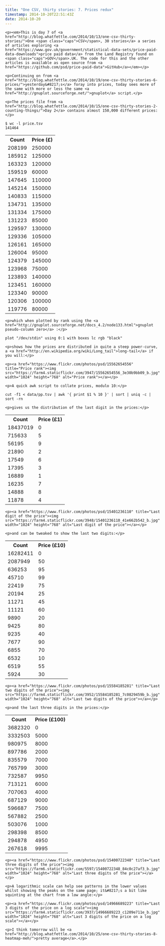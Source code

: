 ```yaml
---
title: "One CSV, thirty stories: 7. Prices redux"
timestamp: 2014-10-20T22:51:43Z
date: 2014-10-20
---
```


	<p><em>This is day 7 of <a href="http://blog.whatfettle.com/2014/10/13/one-csv-thirty-stories/">One <span class="caps">CSV</span>, 30 stories</a> a series of articles exploring <a href="https://www.gov.uk/government/statistical-data-sets/price-paid-data-downloads">price paid data</a> from the Land Registry found on <span class="caps">GOV</span>.UK. The code for this and the other articles is available as open source from <a href="https://github.com/psd/price-paid-data">GitHub</a></em></p>

	<p>Continuing on from <a href="http://blog.whatfettle.com/2014/10/19/one-csv-thirty-stories-6-prices/">yesterday&#8217;s</a> foray into prices, today sees more of the same with more or less the same <a href="http://gnuplot.sourceforge.net/">gnuplot</a> script.</p>

	<p>The prices file from <a href="http://blog.whatfettle.com/2014/10/15/one-csv-thirty-stories-2-counting-things/">Day 2</a> contains almost 150,000 different prices:</p>

<pre><code>$ wc -l price.tsv
141464</code></pre>

<table>
	<tbody><tr><th>Count </th><th>Price (£)</th></tr>
	<tr>
		<td>208199</td>
		<td> 250000</td>
	</tr>
	<tr>
		<td>185912</td>
		<td>125000</td>
	</tr>
	<tr>
		<td>163323</td>
		<td>120000</td>
	</tr>
	<tr>
		<td>159519</td>
		<td>60000</td>
	</tr>
	<tr>
		<td>147645</td>
		<td>110000</td>
	</tr>
	<tr>
		<td>145214</td>
		<td>150000</td>
	</tr>
	<tr>
		<td>140833</td>
		<td>115000</td>
	</tr>
	<tr>
		<td>134731</td>
		<td>135000</td>
	</tr>
	<tr>
		<td>131334</td>
		<td>175000</td>
	</tr>
	<tr>
		<td>131223</td>
		<td>85000</td>
	</tr>
	<tr>
		<td>129597</td>
		<td>130000</td>
	</tr>
	<tr>
		<td>129336</td>
		<td>105000</td>
	</tr>
	<tr>
		<td>126161</td>
		<td>165000</td>
	</tr>
	<tr>
		<td>126004</td>
		<td>95000</td>
	</tr>
	<tr>
		<td>124379</td>
		<td>145000</td>
	</tr>
	<tr>
		<td>123968</td>
		<td>75000</td>
	</tr>
	<tr>
		<td>123893</td>
		<td>140000</td>
	</tr>
	<tr>
		<td>123451</td>
		<td>160000</td>
	</tr>
	<tr>
		<td>123340</td>
		<td>90000</td>
	</tr>
	<tr>
		<td>120306</td>
		<td>100000</td>
	</tr>
	<tr>
		<td>119776</td>
		<td>80000</td>
	</tr>
</tbody></table>

	<p>which when plotted by rank using the <a href="http://gnuplot.sourceforge.net/docs_4.2/node133.html">gnuplot pseudo-column zero</a> :</p>

<pre><code>plot &quot;/dev/stdin&quot; using 0:1 with boxes lc rgb &quot;black&quot;</code></pre>

	<p>shows how the prices are distributed in quite a steep power-curve, a <a href="http://en.wikipedia.org/wiki/Long_tail">long-tail</a> if you will:</p>

	<p><a href="https://www.flickr.com/photos/psd/15562654556" title="Price rank"><img src="https://farm4.staticflickr.com/3947/15562654556_3e30b9bb09_b.jpg" width="1024" height="768" alt="Price rank"></a></p>

	<p>A quick awk script to collate prices, modulo 10:</p>

<pre><code>cut -f1 &lt; data/pp.tsv | awk &#39;{ print $1 % 10 }&#39; | sort | uniq -c | sort -rn</code></pre>

	<p>gives us the distribution of the last digit in the prices:</p>

<table><tbody><tr>
		<th>Count </th>
		<th>Price (£1)</th>
	</tr>
	<tr>
		<td>18437019</td>
		<td> 0</td>
	</tr>
	<tr>
		<td>715633</td>
		<td>5</td>
	</tr>
	<tr>
		<td>56195</td>
		<td>9</td>
	</tr>
	<tr>
		<td>21890</td>
		<td>2</td>
	</tr>
	<tr>
		<td>17549</td>
		<td>6</td>
	</tr>
	<tr>
		<td>17395</td>
		<td>3</td>
	</tr>
	<tr>
		<td>16889</td>
		<td>1</td>
	</tr>
	<tr>
		<td>16235</td>
		<td>7</td>
	</tr>
	<tr>
		<td>14888</td>
		<td>8</td>
	</tr>
	<tr>
		<td>11878</td>
		<td>4</td>
	</tr>
</tbody></table>

	<p><a href="https://www.flickr.com/photos/psd/15401236110" title="Last digit of the price"><img src="https://farm4.staticflickr.com/3948/15401236110_41e662b542_b.jpg" width="1024" height="768" alt="Last digit of the price"></a></p>

	<p>and can be tweaked to show the last two digits:</p>

<table>
	<tbody><tr>
		<th>Count </th>
		<th>Price (£10)</th>
	</tr>
	<tr>
		<td>16282411</td>
		<td> 0</td>
	</tr>
	<tr>
		<td>2087949</td>
		<td>50</td>
	</tr>
	<tr>
		<td>636253</td>
		<td>95</td>
	</tr>
	<tr>
		<td>45710</td>
		<td>99</td>
	</tr>
	<tr>
		<td>22419</td>
		<td>75</td>
	</tr>
	<tr>
		<td>20194</td>
		<td>25</td>
	</tr>
	<tr>
		<td>11271</td>
		<td>45</td>
	</tr>
	<tr>
		<td>11121</td>
		<td>60</td>
	</tr>
	<tr>
		<td>9890</td>
		<td>20</td>
	</tr>
	<tr>
		<td>9425</td>
		<td>80</td>
	</tr>
	<tr>
		<td>9235</td>
		<td>40</td>
	</tr>
	<tr>
		<td>7677</td>
		<td>90</td>
	</tr>
	<tr>
		<td>6855</td>
		<td>70</td>
	</tr>
	<tr>
		<td>6532</td>
		<td>10</td>
	</tr>
	<tr>
		<td>6519</td>
		<td>55</td>
	</tr>
	<tr>
		<td>5924</td>
		<td>30</td>
	</tr>
</tbody></table>

	<p><a href="https://www.flickr.com/photos/psd/15584185281" title="Last two digits of the price"><img src="https://farm4.staticflickr.com/3952/15584185281_7c0829459b_b.jpg" width="1024" height="768" alt="Last two digits of the price"></a></p>

	<p>and the last three digits in the prices:</p>

<table>
	<tbody><tr>
		<th>Count </th>
		<th>Price (£100)</th>
	</tr>
	<tr>
		<td>3682320</td>
		<td> 0</td>
	</tr>
	<tr>
		<td>3332503</td>
		<td>5000</td>
	</tr>
	<tr>
		<td>980975</td>
		<td>8000</td>
	</tr>
	<tr>
		<td>897786</td>
		<td>2000</td>
	</tr>
	<tr>
		<td>835579</td>
		<td>7000</td>
	</tr>
	<tr>
		<td>765799</td>
		<td>3000</td>
	</tr>
	<tr>
		<td>732587</td>
		<td>9950</td>
	</tr>
	<tr>
		<td>713121</td>
		<td>6000</td>
	</tr>
	<tr>
		<td>707063</td>
		<td>4000</td>
	</tr>
	<tr>
		<td>687129</td>
		<td>9000</td>
	</tr>
	<tr>
		<td>596687</td>
		<td>7500</td>
	</tr>
	<tr>
		<td>567882</td>
		<td>2500</td>
	</tr>
	<tr>
		<td>503076</td>
		<td>1000</td>
	</tr>
	<tr>
		<td>298398</td>
		<td>8500</td>
	</tr>
	<tr>
		<td>294878</td>
		<td>4950</td>
	</tr>
	<tr>
		<td>267618</td>
		<td>9995</td>
	</tr>
</tbody></table>

	<p><a href="https://www.flickr.com/photos/psd/15400722348" title="Last three digits of the price"><img src="https://farm6.staticflickr.com/5597/15400722348_84c0c27af3_b.jpg" width="1024" height="768" alt="Last three digits of the price"></a></p>

	<p>A logarithmic scale can help see patterns in the lower values whilst showing the peaks on the same page; it&#8217;s a bit like squinting at the chart from a low angle:</p>

	<p><a href="https://www.flickr.com/photos/psd/14966689223" title="Last 3 digits of the price on a log scale"><img src="https://farm4.staticflickr.com/3937/14966689223_c1209e711e_b.jpg" width="1024" height="768" alt="Last 3 digits of the price on a log scale"></a></p>

	<p>I think tomorrow will be <a href="http://blog.whatfettle.com/2014/10/25/one-csv-thirty-stories-8-heatmap-meh/">pretty average</a>.</p>
